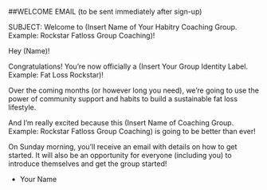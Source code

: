 ##WELCOME EMAIL (to be sent immediately after sign-up)

SUBJECT: Welcome to (Insert Name of Your Habitry Coaching Group. Example: Rockstar Fatloss Group Coaching)!

Hey (Name)!

Congratulations! You’re now officially a (Insert Your Group Identity Label. Example: Fat Loss Rockstar)!

Over the coming months (or however long you need), we’re going to use the power of community support and habits to build a sustainable fat loss lifestyle.

And I’m really excited because this (Insert Name of Coaching Group. Example: Rockstar Fatloss Group Coaching) is going to be better than ever!

On Sunday morning, you’ll receive an email with details on how to get started. It will also be an opportunity for everyone (including you) to introduce themselves and get the group started!

- Your Name

